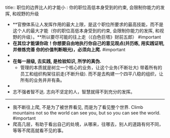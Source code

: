 title:: 职位的边界比人的才能小 : 你的职位高低本身受到的约束, 会限制你能力的发挥, 和视野的升级

- **官僚体系让人发挥作用的最大上限，是这个职位所要求的最高技能，而不是这个人的最大才能（你的职位高低本身受到的约束, 会限制你能力的发挥, 和视野的升级）。**所以要尽可能的往上走（《白色巨塔》财前五郎） #important
- **在其位才能谋你政！你想要自由地执行你自己的意见观点(并历练, 用实践证明, 并修炼完善 你的价值判断眼光)，必须向上爬.** #important
-
- **在每一层级, 去实践, 是检验知识, 所学的真伪.**
	- 管理的本质就是树立一个核心的业务，让这个业务(不断壮大) 带着所有的员工和组织构架往前走(不断升级). 而不是去构建一个四平八稳的组织，让所有的业务井井有条。
-
- 志不强者智不达. 志向不坚定的人，智慧就得不到充分的发挥。
- ---
- 我不断往上爬, 不是为了被世界看见, 而是为了看见整个世界. Climb mountains not so the world can see you, but so you can see the world. #important
- 爬高几层，有助于看出自己的处境，从哪来，往哪去，别人的道路有何不同，等等不爬高就看不见的事。
